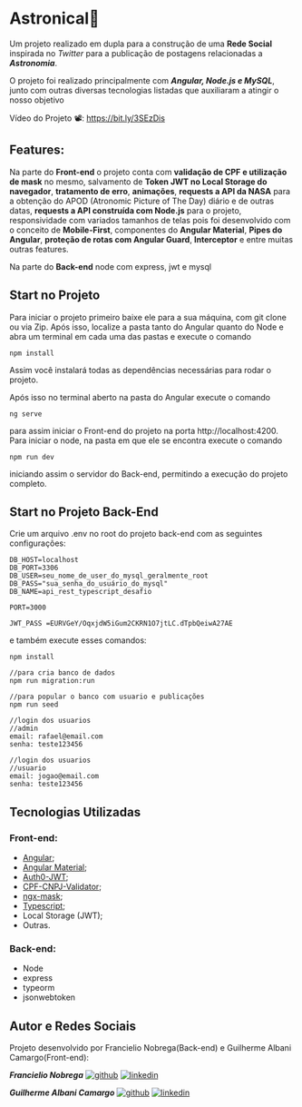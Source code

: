 # Astronical🌌

Um projeto realizado em dupla para a construção de uma **Rede Social** inspirada no _Twitter_ para a publicação
de postagens relacionadas a **_Astronomia_**.

O projeto foi realizado principalmente com **_Angular, Node.js e MySQL_**, junto com outras diversas
tecnologias listadas que auxiliaram a atingir o nosso objetivo

Vídeo do Projeto 📽: https://bit.ly/3SEzDis

## Features:

Na parte do **Front-end** o projeto conta com **validação de CPF e utilização de mask** no mesmo, salvamento de
**Token JWT no Local Storage do navegador**, **tratamento de erro**, **animações**, **requests a API da NASA** para a
obtenção do APOD (Atronomic Picture of The Day) diário e de outras datas, **requests a API construída com Node.js**
para o projeto, responsividade com variados tamanhos de telas pois foi desenvolvido com o conceito de **Mobile-First**,
componentes do **Angular Material**, **Pipes do Angular**, **proteção de rotas com Angular Guard**, **Interceptor** e entre muitas outras features.

Na parte do **Back-end** node com express, jwt e mysql

## Start no Projeto

Para iniciar o projeto primeiro baixe ele para a sua máquina, com git clone ou via Zip. Após isso, localize a pasta tanto
do Angular quanto do Node e abra um terminal em cada uma das pastas e execute o comando

```
npm install
```

Assim você instalará todas as dependências necessárias para rodar o projeto.

Após isso no terminal aberto na pasta do Angular execute o comando

```
ng serve
```

para assim iniciar o Front-end do projeto na porta http://localhost:4200. Para iniciar o node, na pasta em que ele
se encontra execute o comando

```
npm run dev
```

iniciando assim o servidor do Back-end, permitindo a execução do projeto completo.



## Start no Projeto Back-End
Crie um arquivo .env no root do projeto back-end com as seguintes configurações:
```
DB_HOST=localhost
DB_PORT=3306
DB_USER=seu_nome_de_user_do_mysql_geralmente_root
DB_PASS="sua_senha_do_usuário_do_mysql"
DB_NAME=api_rest_typescript_desafio

PORT=3000

JWT_PASS =EURVGeY/OqxjdW5iGum2CKRN1O7jtLC.dTpbQeiwA27AE
```
e também execute esses comandos:
```
npm install

//para cria banco de dados
npm run migration:run 

//para popular o banco com usuario e publicações
npm run seed
```
```
//login dos usuarios
//admin
email: rafael@email.com
senha: teste123456

//login dos usuarios
//usuario
email: jogao@email.com
senha: teste123456
```

## Tecnologias Utilizadas

### Front-end:

- [Angular](https://angular.io/);
- [Angular Material](https://material.angular.io/);
- [Auth0-JWT](https://www.npmjs.com/package/@auth0/angular-jwt);
- [CPF-CNPJ-Validator](https://www.npmjs.com/package/cpf-cnpj-validator);
- [ngx-mask](https://www.npmjs.com/package/ngx-mask);
- [Typescript](https://www.typescriptlang.org/);
- Local Storage (JWT);
- Outras.

### Back-end:

- Node 
- express
- typeorm
- jsonwebtoken

## Autor e Redes Sociais

Projeto desenvolvido por Francielio Nobrega(Back-end) e Guilherme Albani Camargo(Front-end):

**_Francielio Nobrega_**
[![github](https://img.shields.io/badge/GitHub-100000?style=for-the-badge&logo=github&logoColor=white)](https://github.com/cielio)
[![linkedin](https://img.shields.io/badge/linkedin-0A66C2?style=for-the-badge&logo=linkedin&logoColor=white)](https://www.linkedin.com/in/cielio/)

**_Guilherme Albani Camargo_**
[![github](https://img.shields.io/badge/GitHub-100000?style=for-the-badge&logo=github&logoColor=white)](https://github.com/GuiACamargo)
[![linkedin](https://img.shields.io/badge/linkedin-0A66C2?style=for-the-badge&logo=linkedin&logoColor=white)](https://www.linkedin.com/in/guilhermecamargodev/)
